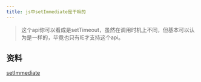 ```yaml
---
title: js中setImmediate是干嘛的
---
```


> 这个api你可以看成是setTimeout，虽然在调用时机上不同，但基本可以认为是一样的，毕竟也只有IE才支持这个api。

## 资料
[setImmediate](https://www.jianshu.com/p/d207df1ca19e)
